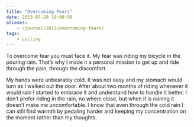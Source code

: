 ```yaml
---
title: "Overcoming Fears"
date: 2013-07-29 19:00:00
aliases:
    - /journal/2013/overcoming-fears/
tags:
    - cycling 
---
```


To overcome fear you must face it. My fear was riding my bicycle in the pouring rain. That’s why I made it a personal mission to get up and ride through the pain, through the discomfort.

My hands were unbearably cold. It was not easy and my stomach would turn as I walked out the door. After about two months of riding whenever it would rain I started to embrace it and understand how to handle it better. I don’t prefer riding in the rain, no where close, but when it is raining it doesn’t make me uncomfortable. I know that even through the cold rain I can still find warmth by pedaling harder and keeping my concentration on the moment rather than my thoughts.

